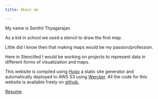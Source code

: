 ```yaml
---
title: About me

---
```


My name is Senthil Thyagarajan.

As a kid in school we used a stencil to draw the first map.

Little did I know then that making maps would be my passion/profession.

Here in Stencilled I would be working on projects to represent data in different forms of visualization and maps.

This website is compiled using <a href="http://gohugo.io/" >Hugo</a> a static site generator and automatically deployed to AWS S3
using <a href="http://www.wercker.com/" >Wercker</a>. All the code for this website is available freely on
<a href="https://github.com/senthilthyagarajan/stencilled.me" >github.</a>

<a href="https://s3.amazonaws.com/stencilfiles/SENTHIL_THYAGARAJAN_Resume.pdf" >Resume</a>.
